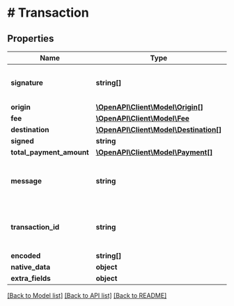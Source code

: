 # # Transaction

## Properties

Name | Type | Description | Notes
------------ | ------------- | ------------- | -------------
**signature** | **string[]** | The signatures of this transaction | [optional]
**origin** | [**\OpenAPI\Client\Model\Origin[]**](Origin.md) |  | [optional]
**fee** | [**\OpenAPI\Client\Model\Fee**](Fee.md) |  | [optional]
**destination** | [**\OpenAPI\Client\Model\Destination[]**](Destination.md) |  | [optional]
**signed** | **string** |  | [optional]
**total_payment_amount** | [**\OpenAPI\Client\Model\Payment[]**](Payment.md) |  | [optional]
**message** | **string** | Any text-based element of the data payload | [optional]
**transaction_id** | **string** | The unique identifier of the transaction on this DLN | [optional]
**encoded** | **string[]** |  | [optional]
**native_data** | **object** |  | [optional]
**extra_fields** | **object** |  | [optional]

[[Back to Model list]](../../README.md#models) [[Back to API list]](../../README.md#endpoints) [[Back to README]](../../README.md)
